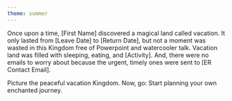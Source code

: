 ```yaml
---
theme: summer
---
```


Once upon a time, [First Name] discovered a magical land called vacation. It only lasted from [Leave Date] to [Return Date], but not a moment was wasted in this Kingdom free of Powerpoint and watercooler talk. Vacation land was filled with sleeping, eating, and [Activity]. And, there were no emails to worry about because the urgent, timely ones were sent to [ER Contact Email].

Picture the peaceful vacation Kingdom. Now, go: Start planning your own enchanted journey.
